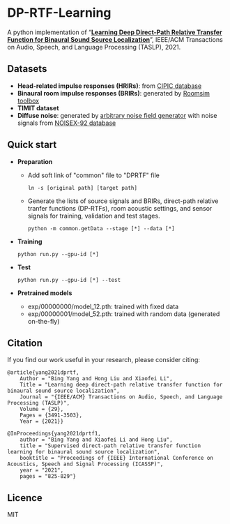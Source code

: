 # DP-RTF-Learning
A python implementation of “**<a href="https://ieeexplore.ieee.org/document/9582746" target="_blank">Learning Deep Direct-Path Relative Transfer Function for Binaural Sound Source Localization</a>**”, IEEE/ACM Transactions on Audio, Speech, and Language Processing (TASLP), 2021.



## Datasets
+ **Head-related impulse responses (HRIRs)**: from <a href="https://www.ece.ucdavis.edu/cipic/spatial-sound/hrtf-data/" target="_blank">CIPIC database</a> 
+ **Binaural room impulse responses (BRIRs)**: generated by <a href="http://media.paisley.ac.uk/∼campbell/ Roomsim" target="_blank">Roomsim toolbox</a>
+ **TIMIT dataset** 
+ **Diffuse noise**: generated by <a href="https://github.com/ehabets/ANF-Generator" target="_blank">arbitrary noise field generator</a> with noise signals from <a href="http://spib.linse.ufsc.br/noise.html" target="_blank">NOISEX-92 database</a>
  
## Quick start
+ **Preparation**
  - Add soft link of "common" file to "DPRTF" file
    ```
    ln -s [original path] [target path]
    ```
  - Generate the lists of source signals and BRIRs, direct-path relative tranfer functions (DP-RTFs), room acoustic settings, and sensor signals for training, validation and test stages. 
    ```
    python -m common.getData --stage [*] --data [*] 
    ```

+ **Training**
  ```
  python run.py --gpu-id [*]
  ```
+ **Test**
  ```
  python run.py --gpu-id [*] --test
  ```
+ **Pretrained models**
  - exp/00000000/model_12.pth: trained with fixed data
  - exp/00000001/model_52.pth: trained with random data (generated on-the-fly)

## Citation
If you find our work useful in your research, please consider citing:
```
@article{yang2021dprtf,
    Author = "Bing Yang and Hong Liu and Xiaofei Li",
    Title = "Learning deep direct-path relative transfer function for binaural sound source localization",
    Journal = "{IEEE/ACM} Transactions on Audio, Speech, and Language Processing (TASLP)",
    Volume = {29},	
    Pages = {3491-3503},
    Year = {2021}}
```
```
@InProceedings{yang2021dprtf1,
    author = "Bing Yang and Xiaofei Li and Hong Liu",
    title = "Supervised direct-path relative transfer function learning for binaural sound source localization",
    booktitle = "Proceedings of {IEEE} International Conference on Acoustics, Speech and Signal Processing (ICASSP)",
    year = "2021",
    pages = "825-829"}
```

## Licence
MIT
